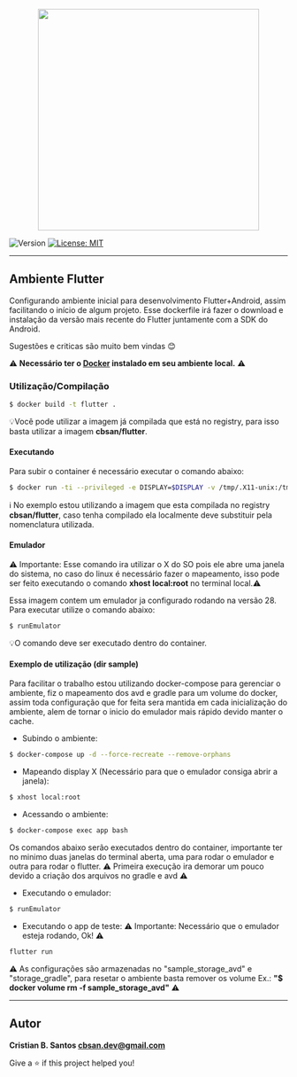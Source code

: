 <p align="center"><a href="#" target="_blank"><img src="https://flutter.dev/assets/flutter-lockup-1caf6476beed76adec3c477586da54de6b552b2f42108ec5bc68dc63bae2df75.png" width="400"></a></p>

![Version](https://img.shields.io/badge/version-1.0.0-blue.svg?cacheSeconds=2592000)
[![License: MIT](https://img.shields.io/badge/License-MIT-yellow.svg)](#)

---

## Ambiente Flutter

Configurando ambiente inicial para desenvolvimento Flutter+Android, assim facilitando o início de algum projeto.
Esse dockerfile irá fazer o download e instalação da versão mais recente do Flutter juntamente com a SDK do Android.

Sugestões e criticas são muito bem vindas :blush:

⚠️ **Necessário ter o [Docker](https://docs.docker.com/engine/) instalado em seu ambiente local.** ⚠️

### Utilização/Compilação

```sh
$ docker build -t flutter .
```

💡Você pode utilizar a imagem já compilada que está no registry, para isso basta utilizar a imagem **cbsan/flutter**.

#### Executando

Para subir o container é necessário executar o comando abaixo:

```sh
$ docker run -ti --privileged -e DISPLAY=$DISPLAY -v /tmp/.X11-unix:/tmp/.X11-unix -v /dev:/dev cbsan/flutter bash
```

ℹ️ No exemplo estou utilizando a imagem que esta compilada no registry **cbsan/flutter**, caso tenha compilado ela localmente deve substituir pela nomenclatura utilizada.

#### Emulador

⚠️ Importante: Esse comando ira utilizar o X do SO pois ele abre uma janela do sistema, no caso do linux é necessário fazer o mapeamento, isso pode ser feito executando o comando **xhost local:root** no terminal local.:warning:

Essa imagem contem um emulador ja configurado rodando na versão 28. Para executar utilize o comando abaixo:

```sh
$ runEmulator
```

💡O comando deve ser executado dentro do container.

#### Exemplo de utilização (dir sample)

Para facilitar o trabalho estou utilizando docker-compose para gerenciar o ambiente, fiz o mapeamento dos avd e gradle para um volume do docker, assim toda configuração que for feita sera mantida em cada inicialização do ambiente, alem de tornar o inicio do emulador mais rápido devido manter o cache.

- Subindo o ambiente:

```sh
$ docker-compose up -d --force-recreate --remove-orphans
```

- Mapeando display X (Necessário para que o emulador consiga abrir a janela):

```sh
$ xhost local:root
```

- Acessando o ambiente:

```sh
$ docker-compose exec app bash
```

Os comandos abaixo serão executados dentro do container, importante ter no minimo duas janelas do terminal aberta, uma para rodar o emulador e outra para rodar o flutter.
⚠️ Primeira execução ira demorar um pouco devido a criação dos arquivos no gradle e avd ⚠️

- Executando o emulador:

```sh
$ runEmulator
```

- Executando o app de teste: ⚠️ Importante: Necessário que o emulador esteja rodando, Ok! ⚠️

```sh
flutter run
```

⚠️ As configurações são armazenadas no "sample_storage_avd" e "storage_gradle", para resetar o ambiente basta remover os volume Ex.: **"$ docker volume rm -f sample_storage_avd"** ⚠️

---

## Autor

**Cristian B. Santos <cbsan.dev@gmail.com>**

Give a ⭐️ if this project helped you!
